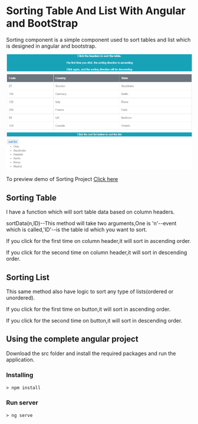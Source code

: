 # Sorting Table And List With Angular and BootStrap
Sorting component is a simple component used to sort tables and list which is designed in angular and bootstrap.
<p><img src="/image/normal.png"></p> 

To preview demo of Sorting Project <a href="https://stackblitz.com/edit/angular-gz7rym-rcdfh6?embed=1&file=src/app/app.component.html&hideNavigation=1&view=preview">Click here</a>

## Sorting Table
I have a function which will sort table data based on column headers.

sortData(n,ID)--This method will take two arguments,One is 'n'--event which is called,'ID'--is the table id which you want to sort.


If you click for the first time on column header,it will sort in ascending order.

If you click for the second time on column header,it will sort in descending order.

## Sorting List
This same method also have logic to sort any type of lists(ordered or unordered).

If you click for the first time on button,it will sort in ascending order.

If you click for the second time on button,it will sort in descending order.


## Using the complete angular project
Download the src folder and install the required packages and run the application.

### Installing

```
> npm install
```

### Run server

```
> ng serve
``` 




